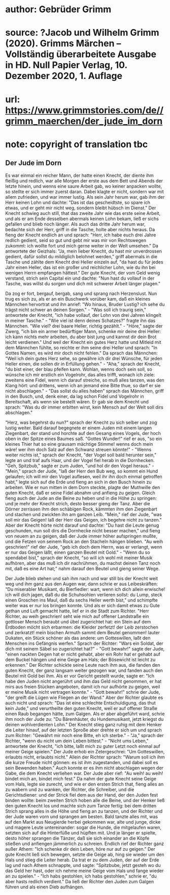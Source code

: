 # author: Gebrüder Grimm
# source: ?Jacob und Wilhelm Grimm (2020). Grimms Märchen – Vollständig überarbeitete Ausgabe in HD. Null Papier Verlag, 10. Dezember 2020, 1. Auflage
# url: https://www.grimmstories.com/de//grimm_maerchen/der_jude_im_dorn
# note: copyright of translation tbc

## Der Jude im Dorn 

Es war einmal ein reicher Mann, der hatte einen Knecht, der diente ihm
fleißig und redlich, war alle Morgen der erste aus dem Bett und Abends
der letzte hinein, und wenns eine saure Arbeit gab, wo keiner anpacken
wollte, so stellte er sich immer zuerst daran. Dabei klagte er nicht,
sondern war mit allem zufrieden, und war immer lustig. Als sein Jahr
herum war, gab ihm der Herr keinen Lohn und dachte: "Das ist das
gescheidtste, so spare ich etwas, und er geht mir nicht weg, sondern
bleibt hübsch im Dienst." Der Knecht schwieg auch still, that das
zweite Jahr wie das erste seine Arbeit, und als er am Ende desselben
abermals keinen Lohn bekam, ließ er sichs gefallen und blieb noch
länger. Als auch das dritte Jahr herum war, bedachte sich der Herr,
griff in die Tasche, holte aber nichts heraus. Da fieng der Knecht
endlich an und sprach: "Herr, ich habe euch drei Jahre redlich gedient,
seid so gut und gebt mir was mir von Rechtswegen zukommt: ich wollte
fort und mich gerne weiter in der Welt umsehen." Da antwortete der
Geizhals: "Ja, mein lieber Knecht, du hast mir unverdrossen gedient,
dafür sollst du mildiglich belohnet werden," griff abermals in die
Tasche und zählte dem Knecht drei Heller einzeln auf, "da hast du für
jedes Jahr einen Heller, das ist ein großer und reichlicher Lohn, wie du
ihn bei wenigen Herrn empfangen hättest." Der gute Knecht, der vom Geld
wenig verstand, strich sein Capital ein und dachte: "Nun hast du
vollauf in der Tasche, was willst du sorgen und dich mit schwerer Arbeit
länger plagen."

Da zog er fort, bergauf, bergab, sang und sprang nach Herzenslust. Nun
trug es sich zu, als er an ein Buschwerk vorüber kam, daß ein kleines
Männchen hervortrat und ihn anrief: "Wo hinaus, Bruder Lustig? ich sehe
du trägst nicht schwer an deinen Sorgen." - "Was soll ich traurig
sein," antwortete der Knecht, "ich habe vollauf, der Lohn von drei
Jahren klingelt in meiner Tasche." - "Wie viel ist denn deines
Schatzes?" fragte ihn das Männchen. "Wie viel? drei baare Heller,
richtig gezählt." - "Höre," sagte der Zwerg, "ich bin ein armer
bedürftiger Mann, schenke mir deine drei Heller: ich kann nichts mehr
arbeiten, du aber bist jung und kannst dir dein Brot leicht verdienen."
Und weil der Knecht ein gutes Herz hatte und Mitleid mit dem Männchen
fühlte, so reichte er ihm seine drei Heller und sprach: "In Gottes
Namen, es wird mir doch nicht fehlen." Da sprach das Männchen: "Weil
ich dein gutes Herz sehe, so gewähre ich dir drei Wünsche, für jeden
Heller einen, die sollen dir in Erfüllung gehen." - "Aha," sprach der
Knecht, "du bist einer, der blau pfeifen kann. Wohlan, wenns doch sein
soll, so wünsche ich mir erstlich ein Vogelrohr, das alles trifft,
wonach ich ziele: zweitens eine Fidel, wenn ich darauf streiche, so muß
alles tanzen, was den Klang hört: und drittens, wenn ich an jemand eine
Bitte thue, so darf er sie nicht abschlagen." - "Das sollst du alles
haben" sprach das Männchen, griff in den Busch, und, denk einer, da lag
schon Fidel und Vogelrohr in Bereitschaft, als wenn sie bestellt wären.
Er gab sie dem Knecht und sprach: "Was du dir immer erbitten wirst,
kein Mensch auf der Welt soll dirs abschlagen."

"Herz, was begehrst du nun?" sprach der Knecht zu sich selber und zog
lustig weiter. Bald darauf begegnete er einem Juden mit einem langen
Ziegenbart, der stand und horchte auf den Gesang eines Vogels, der hoch
oben in der Spitze eines Baumes saß. "Gottes Wunder!" rief er aus,
"so ein kleines Thier hat so eine grausam mächtige Stimme! wenns doch
mein wäre! wer ihm doch Salz auf den Schwanz streuen könnte!" - "Wenns
weiter nichts ist," sprach der Knecht, "der Vogel soll bald herunter
sein," legte an und traf aufs Haar, und der Vogel fiel herab in die
Dornhecken. "Geh, Spitzbub," sagte er zum Juden, "und hol dir den
Vogel heraus." - "Mein," sprach der Jude, "laß der Herr den Bub weg,
so kommt ein Hund gelaufen; ich will mir den Vogel auflesen, weil ihr
ihn doch einmal getroffen habt," legte sich auf die Erde und fieng an
sich in den Busch hinein zu arbeiten. Wie er nun mitten in dem Dorn
steckte, plagte der Muthwille den guten Knecht, daß er seine Fidel
abnahm und anfieng zu geigen. Gleich fieng auch der Jude an die Beine zu
heben und in die Höhe zu springen: und je mehr der Knecht strich, desto
besser gieng der Tanz. Aber die Dörner zerrissen ihm den schäbigen Rock,
kämmten ihm den Ziegenbart und stachen und zwickten ihn am ganzen Leib.
"Mein," rief der Jude, "was soll mir das Geigen! laß der Herr das
Geigen, ich begehre nicht zu tanzen." Aber der Knecht hörte nicht
darauf und dachte: "Du hast die Leute genug geschunden, nun soll dirs
die Dornhecke nicht besser machen," und fieng von neuem an zu geigen,
daß der Jude immer höher aufspringen mußte, und die Fetzen von seinem
Rock an den Stacheln hängen blieben. "Au weih geschrien!" rief der
Jude, "geb ich doch dem Herrn, was er verlangt, wenn er nur das Geigen
läßt, einen ganzen Beutel mit Gold." - "Wenn du so spendabel bist,"
sprach der Knecht, "so will ich wohl mit meiner Musik aufhören, aber
das muß ich dir nachrühmen, du machst deinen Tanz noch mit, daß es eine
Art hat;" nahm darauf den Beutel und gieng seiner Wege.

Der Jude blieb stehen und sah ihm nach und war still bis der Knecht weit
weg und ihm ganz aus den Augen war, dann schrie er aus Leibeskräften:
"Du miserabler Musikant, du Bierfiedler: wart, wenn ich dich allein
erwische! ich will dich jagen, daß du die Schuhsohlen verlieren sollst:
du Lump, steck einen Groschen ins Maul, daß du sechs Heller werth
bist," und schimpfte weiter was er nur los bringen konnte. Und als er
sich damit etwas zu Gute gethan und Luft gemacht hatte, lief er in die
Stadt zum Richter. "Herr Richter, au weih geschrien! seht wie mich auf
offener Landstraße ein gottloser Mensch beraubt und übel zugerichtet
hat: ein Stein auf dem Erdboden möcht sich erbarmen: die Kleider
zerfetzt! der Leib zerstochen und zerkratzt! mein bischen Armuth sammt
dem Beutel genommen! lauter Dukaten, ein Stück schöner als das andere:
um Gotteswillen, laßt den Menschen ins Gefängnis werfen." Sprach der
Richter: "Wars ein Soldat, der dich mit seinem Säbel so zugerichtet
hat?" - "Gott bewahr!" sagte der Jude, "einen nackten Degen hat er
nicht gehabt, aber ein Rohr hat er gehabt auf dem Buckel hängen und eine
Geige am Hals; der Bösewicht ist leicht zu erkennen." Der Richter
schickte seine Leute nach ihm aus, die fanden den guten Knecht, der ganz
langsam weiter gezogen war, und fanden auch den Beutel mit Gold bei ihm.
Als er vor Gericht gestellt wurde, sagte er: "Ich habe den Juden nicht
angerührt und ihm das Geld nicht genommen, er hat mirs aus freien
Stücken angeboten, damit ich nur aufhörte zu geigen, weil er meine Musik
nicht vertragen konnte." - "Gott bewahr!" schrie der Jude, "der
greift die Lügen wie Fliegen an der Wand." Aber der Richter glaubte es
auch nicht und sprach: "Das ist eine schlechte Entschuldigung, das thut
kein Jude," und verurtheilte den guten Knecht, weil er auf offener
Straße einen Raub begangen hätte, zum Galgen. Als er aber abgeführt
ward, schrie ihm noch der Jude zu: "Du Bärenhäuter, du Hundemusikant,
jetzt kriegst du deinen wohlverdienten Lohn." Der Knecht stieg ganz
ruhig mit dem Henker die Leiter hinauf, auf der letzten Sproße aber
drehte er sich um und sprach zum Richter: "Gewährt mir noch eine Bitte,
eh ich sterbe." - "Ja," sprach der Richter, "wenn du nicht um dein
Leben bittest." - "Nicht ums Leben," antwortete der Knecht, "ich
bitte, laßt mich zu guter Letzt noch einmal auf meiner Geige spielen."
Der Jude erhob ein Zetergeschrei: "Um Gotteswillen, erlaubts nicht,
erlaubts nicht." Allein der Richter sprach: "Warum soll ich ihm die
kurze Freude nicht gönnen: es ist ihm zugestanden, und dabei soll es
sein Bewenden haben." Auch konnte er es ihm nicht abschlagen wegen der
Gabe, die dem Knecht verliehen war. Der Jude aber rief: "Au weih! au
weih! bindet mich an, bindet mich fest." Da nahm der gute Knecht seine
Geige vom Hals, legte sie zurecht, und wie er den ersten Strich that,
fieng alles an zu wabern und zu wanken, der Richter, die Schreiber, und
die Gerichtsdiener: und der Strick fiel dem aus der Hand, der den Juden
fest binden wollte: beim zweiten Strich hoben alle die Beine, und der
Henker ließ den guten Knecht los und machte sich zum Tanze fertig: bei
dem dritten Strich sprang alles in die Höhe und fieng an zu tanzen, und
der Richter und der Jude waren vorn und sprangen am besten. Bald tanzte
alles mit, was auf den Markt aus Neugierde herbei gekommen war, alte und
junge, dicke und magere Leute untereinander: sogar die Hunde, die
mitgelaufen waren, setzten sich auf die Hinterfüße und hüpften mit. Und
je länger er spielte, desto höher sprangen die Tänzer, daß sie sich
einander an die Köpfe stießen und anfiengen jämmerlich zu schreien.
Endlich rief der Richter ganz außer Athem: "Ich schenke dir dein Leben,
höre nur auf zu geigen." Der gute Knecht ließ sich bewegen, setzte die
Geige ab, hing sie wieder um den Hals und stieg die Leiter herab. Da
trat er zu dem Juden, der auf der Erde lag und nach Athem schnappte, und
sagte: "Spitzbube, jetzt gesteh wo du das Geld her hast, oder ich nehme
meine Geige vom Hals und fange wieder an zu spielen." - "Ich habs
gestohlen, ich habs gestohlen," schrie er, "du aber hasts redlich
verdient." Da ließ der Richter den Juden zum Galgen führen und als
einen Dieb aufhängen.
